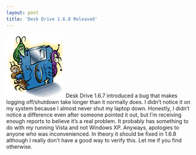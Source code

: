 ```yaml
---
layout: post
title: 'Desk Drive 1.6.8 Released'
---
```

![bugs](/cdn/images/blog/DeskDrive1.6.8Released_14626/bugs.gif) Desk Drive 1.6.7 introduced a bug that makes logging off/shutdown take longer than it normally does. I didn’t notice it on my system because I almost never shut my laptop down. Honestly, I didn’t notice a difference even after someone pointed it out, but I’m receiving enough reports to believe it’s a real problem. It probably has something to do with my running Vista and not Windows XP. Anyways, apologies to anyone who was inconvenienced. In theory it should be fixed in 1.6.8 although I really don’t have a good way to verify this. Let me if you find otherwise.
